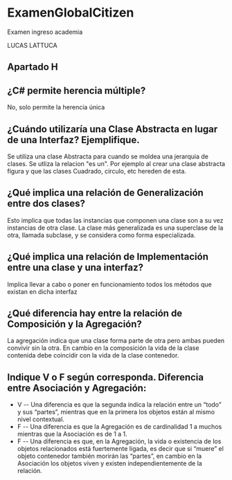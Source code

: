 # ExamenGlobalCitizen
Examen ingreso academia

LUCAS LATTUCA

## Apartado H
## ¿C# permite herencia múltiple?
No, solo permite la herencia única
    
## ¿Cuándo utilizaría una Clase Abstracta en lugar de una Interfaz? Ejemplifique.
Se utiliza una clase Abstracta para cuando se moldea una jerarquia de clases. Se utliza la relacion "es un". Por ejemplo al crear una clase abstracta figura y que las clases Cuadrado, circulo, etc hereden de esta.
    
## ¿Qué implica una relación de Generalización entre dos clases?
Esto implica que todas las instancias que componen una clase son a su vez instancias de otra clase. La clase más generalizada es una superclase de la otra, llamada subclase, y se considera como forma especializada.

## ¿Qué implica una relación de Implementación entre una clase y una interfaz?
Implica llevar a cabo o poner en funcionamiento todos los métodos que existan en dicha interfaz

## ¿Qué diferencia hay entre la relación de Composición y la Agregación?
La agregación indica que una clase forma parte de otra pero ambas pueden convivir sin la otra. En cambio en la composición la vida de la clase contenida debe coincidir con la vida de la clase contenedor. 

## Indique V o F según corresponda. Diferencia entre Asociación y Agregación:

* V --  Una diferencia es que la segunda indica la relación entre un “todo” y sus “partes”, mientras que en la primera los objetos están al mismo nivel contextual.
* F --  Una diferencia es que la Agregación es de cardinalidad 1 a muchos mientras que la Asociación es de 1 a 1. 
* F --  Una diferencia es que, en la Agregación, la vida o existencia de los objetos relacionados está fuertemente ligada, es decir que si “muere” el objeto contenedor también morirán las “partes”, en cambio en la Asociación los objetos viven y existen independientemente de la relación. 
